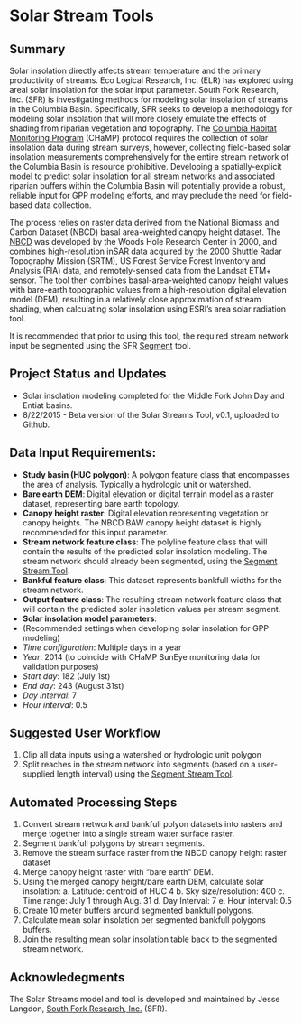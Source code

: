 # Solar Stream Tools

## Summary
Solar insolation directly affects stream temperature and the primary productivity of streams.   Eco Logical Research, Inc. (ELR) has explored using areal solar insolation for the solar input parameter. South Fork Research, Inc. (SFR) is investigating methods for modeling solar insolation of streams in the Columbia Basin. Specifically, SFR seeks to develop a methodology for modeling solar insolation that will more closely emulate the effects of shading from riparian vegetation and topography.  The [Columbia Habitat Monitoring Program](https://www.champmonitoring.org/) (CHaMP) protocol requires the collection of solar insolation data during stream surveys, however, collecting field-based solar insolation measurements comprehensively for the entire stream network of the Columbia Basin is resource prohibitive.  Developing a spatially-explicit model to predict solar insolation for all stream networks and associated riparian buffers within the Columbia Basin will potentially provide a robust, reliable input for GPP modeling efforts, and may preclude the need for field-based data collection. 

The process relies on raster data derived from the National Biomass and Carbon Dataset (NBCD) basal area-weighted canopy height dataset.  The [NBCD](http://www.whrc.org/mapping/nbcd) was developed by the Woods Hole Research Center in 2000, and combines high-resolution inSAR data acquired by the 2000 Shuttle Radar Topography Mission (SRTM), US Forest Service Forest Inventory and Analysis (FIA) data, and remotely-sensed data from the Landsat ETM+ sensor.  The tool then combines basal-area-weighted canopy height values with bare-earth topographic values from a high-resolution digital elevation model (DEM), resulting in a relatively close approximation of stream shading, when calculating solar insolation using ESRI’s area solar radiation tool.  

It is recommended that prior to using this tool, the required stream network input be segmented using the SFR [Segment](http://github.com/jesselangdon/segment_tool) tool.

## Project Status and Updates
* Solar insolation modeling completed for the Middle Fork John Day and Entiat basins.
* 8/22/2015 - Beta version of the Solar Streams Tool, v0.1, uploaded to Github.

## Data Input Requirements:
* **Study basin (HUC polygon)**: A polygon feature class that encompasses the area of analysis. Typically a hydrologic unit or watershed.
* **Bare earth DEM**: Digital elevation or digital terrain model as a raster dataset, representing bare earth topology.
* **Canopy height raster**: Digital elevation representing vegetation or canopy heights.  The NBCD BAW canopy height dataset is highly recommended for this input parameter.
* **Stream network feature class**: The polyline feature class that will contain the results of the predicted solar insolation modeling.  The stream network should already been segmented, using the [Segment Stream Tool](https://github.com/jesselangdon/segment_tool).
* **Bankful feature class**: This dataset represents bankfull widths for the stream network.
* **Output feature class**: The resulting stream network feature class that will contain the predicted solar insolation values per stream segment.
* **Solar insolation model parameters**:
* (Recommended settings when developing solar insolation for GPP modeling)
* _Time configuration_: Multiple days in a year
* _Year_: 2014 (to coincide with CHaMP SunEye monitoring data for validation purposes)
* _Start day_: 182 (July 1st)
* _End day_: 243 (August 31st)
* _Day interval_: 7
* _Hour interval_: 0.5

## Suggested User Workflow
1. Clip all data inputs using a watershed or hydrologic unit polygon
2. Split reaches in the stream network into segments (based on a user-supplied length interval) using the [Segment Stream Tool](https://github.com/jesselangdon/segment_tool).

## Automated Processing Steps
1. Convert stream network and bankfull polyon datasets into rasters and merge together into a single stream water surface raster.
2. Segment bankfull polygons by stream segments.
3. Remove the stream surface raster from the NBCD canopy height raster dataset
4. Merge canopy height raster with “bare earth” DEM.
5. Using the merged canopy height/bare earth DEM, calculate solar insolation:
    a. Latitude: centroid of HUC 4
    b. Sky size/resolution: 400
    c. Time range: July 1 through Aug. 31
    d. Day Interval: 7
    e. Hour interval: 0.5
6. Create 10 meter buffers around segmented bankfull polygons.
7. Calculate mean solar insolation per segmented bankfull polygons buffers.
8. Join the resulting mean solar insolation table back to the segmented stream network.

## Acknowledegments
The Solar Streams model and tool is developed and maintained by Jesse Langdon, [South Fork Research, Inc.](http://southforkresearch.org) (SFR).

